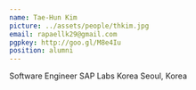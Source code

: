 ```yaml
---
name: Tae-Hun Kim
picture: ../assets/people/thkim.jpg
email: rapaellk29@gmail.com
pgpkey: http://goo.gl/M8e4Iu
position: alumni
---
```

Software Engineer
SAP Labs Korea
Seoul, Korea
